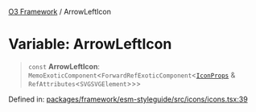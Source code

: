 [O3 Framework](../API.md) / ArrowLeftIcon

# Variable: ArrowLeftIcon

> `const` **ArrowLeftIcon**: `MemoExoticComponent`\<`ForwardRefExoticComponent`\<[`IconProps`](../type-aliases/IconProps.md) & `RefAttributes`\<`SVGSVGElement`\>\>\>

Defined in: [packages/framework/esm-styleguide/src/icons/icons.tsx:39](https://github.com/UjjawalPrabhat/openmrs-esm-core/blob/main/packages/framework/esm-styleguide/src/icons/icons.tsx#L39)
